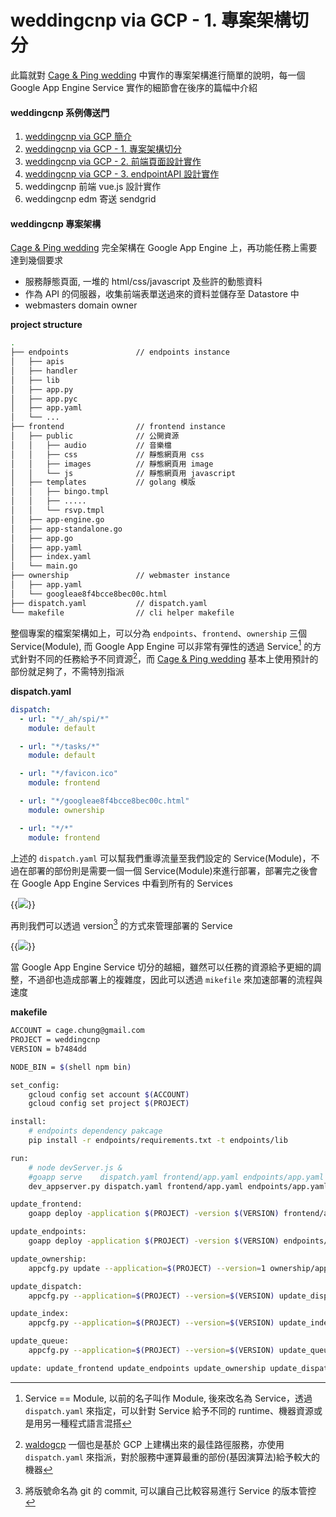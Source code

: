 # weddingcnp via GCP - 1. 專案架構切分


<!--more-->

此篇就對 [Cage & Ping wedding](http://weddingcnp.appspot.com/) 中實作的專案架構進行簡單的說明，每一個 Google App Engine Service 實作的細節會在後序的篇幅中介紹

#### weddingcnp 系例傳送門

1. [weddingcnp via GCP 簡介](https://kaichu.io/2017/06/08/weddingcnp-via-gcp/)
1. [weddingcnp via GCP - 1. 專案架構切分](https://kaichu.io/2017/06/12/weddingcnp-via-gcp-1/)
1. [weddingcnp via GCP - 2. 前端頁面設計實作](https://kaichu.io/2017/06/18/weddingcnp-via-gcp-2/)
1. [weddingcnp via GCP - 3. endpointAPI 設計實作](https://kaichu.io/2017/07/12/weddingcnp-via-gcp-3/)
1. weddingcnp 前端 vue.js 設計實作
1. weddingcnp edm 寄送 sendgrid

#### weddingcnp 專案架構

[Cage & Ping wedding](http://weddingcnp.appspot.com/) 完全架構在 Google App Engine 上，再功能任務上需要達到幾個要求

- 服務靜態頁面, 一堆的 html/css/javascript 及些許的動態資料
- 作為 API 的伺服器，收集前端表單送過來的資料並儲存至 Datastore 中
- webmasters domain owner

__project structure__

```bash
.
├── endpoints               // endpoints instance
│   ├── apis
│   ├── handler
│   ├── lib
│   ├── app.py
│   ├── app.pyc
│   ├── app.yaml
│   └── ...
├── frontend                // frontend instance
│   ├── public              // 公開資源
│   │   ├── audio           // 音樂檔
│   │   ├── css             // 靜態網頁用 css
│   │   ├── images          // 靜態網頁用 image
│   │   └── js              // 靜態網頁用 javascript
│   ├── templates           // golang 模版
│   │   ├── bingo.tmpl
│   │   ├── .....
│   │   └── rsvp.tmpl
│   ├── app-engine.go
│   ├── app-standalone.go
│   ├── app.go
│   ├── app.yaml
│   ├── index.yaml
│   └── main.go
├── ownership               // webmaster instance
│   ├── app.yaml
│   └── googleae8f4bcce8bec00c.html
├── dispatch.yaml           // dispatch.yaml
└── makefile                // cli helper makefile
```

整個專案的檔案架構如上，可以分為 `endpoints`、`frontend`、`ownership` 三個 Service(Module), 而 Google App Engine 可以非常有彈性的透過 Service[^1] 的方式針對不同的任務給予不同資源[^2]，而 [Cage & Ping wedding](http://weddingcnp.appspot.com/) 基本上使用預計的部份就足夠了，不需特別指派

__dispatch.yaml__

```yaml
dispatch:
  - url: "*/_ah/spi/*"
    module: default

  - url: "*/tasks/*"
    module: default

  - url: "*/favicon.ico"
    module: frontend

  - url: "*/googleae8f4bcce8bec00c.html"
    module: ownership

  - url: "*/*"
    module: frontend
```

上述的 `dispatch.yaml` 可以幫我們重導流量至我們設定的 Service(Module)，不過在部署的部份則是需要一個一個 Service(Module)來進行部署，部署完之後會在 Google App Engine Services 中看到所有的 Services

{{<image src="img/weddingcnp-via-gcp-1_1.png">}}

再則我們可以透過 version[^3] 的方式來管理部署的 Service

{{<image src="img/weddingcnp-via-gcp-1_2.png">}}

當 Google App Engine Service 切分的越細，雖然可以任務的資源給予更細的調整，不過卻也造成部署上的複雜度，因此可以透過 `mikefile` 來加速部署的流程與速度

__makefile__

```bash
ACCOUNT = cage.chung@gmail.com
PROJECT = weddingcnp
VERSION = b7484dd

NODE_BIN = $(shell npm bin)

set_config:
	gcloud config set account $(ACCOUNT)
	gcloud config set project $(PROJECT)

install:
	# endpoints dependency pakcage
	pip install -r endpoints/requirements.txt -t endpoints/lib

run:
	# node devServer.js &
	#goapp serve	dispatch.yaml frontend/app.yaml	endpoints/app.yaml ownership/app.yaml
	dev_appserver.py dispatch.yaml frontend/app.yaml endpoints/app.yaml ownership/app.yaml --appidentity_email_address=save-avatar@weddingcnp.iam.gserviceaccount.com --appidentity_private_key_path=/Users/cage/.gvm/pkgsets/go1.7/global/src/github.com/cage1016/weddingcnp/endpoints/weddingcnp-3a652c96507d.pem --skip_sdk_update_check=yes --host 0.0.0.0 --enable_sendmail=yes

update_frontend:
	goapp deploy -application $(PROJECT) -version $(VERSION) frontend/app.yaml

update_endpoints:
	goapp deploy -application $(PROJECT) -version $(VERSION) endpoints/app.yaml

update_ownership:
	appcfg.py update --application=$(PROJECT) --version=1 ownership/app.yaml

update_dispatch:
	appcfg.py --application=$(PROJECT) --version=$(VERSION) update_dispatch .

update_index:
	appcfg.py --application=$(PROJECT) --version=$(VERSION) update_indexes endpoints

update_queue:
	appcfg.py --application=$(PROJECT) --version=$(VERSION) update_queues endpoints

update: update_frontend update_endpoints update_ownership update_dispatch update_index update_queue
```

[^1]: Service == Module, 以前的名子叫作 Module, 後來改名為 Service，透過 `dispatch.yaml` 來指定，可以針對 Service 給予不同的 runtime、機器資源或是用另一種程式語言混搭
[^2]: [waldogcp](https://www.slideshare.net/cagechung/waldogcp) 一個也是基於 GCP 上建構出來的最佳路徑服務，亦使用 `dispatch.yaml` 來指派，對於服務中運算最重的部份(基因演算法)給予較大的機器
[^3]: 將版號命名為 git 的 commit, 可以讓自己比較容易進行 Service 的版本管控


